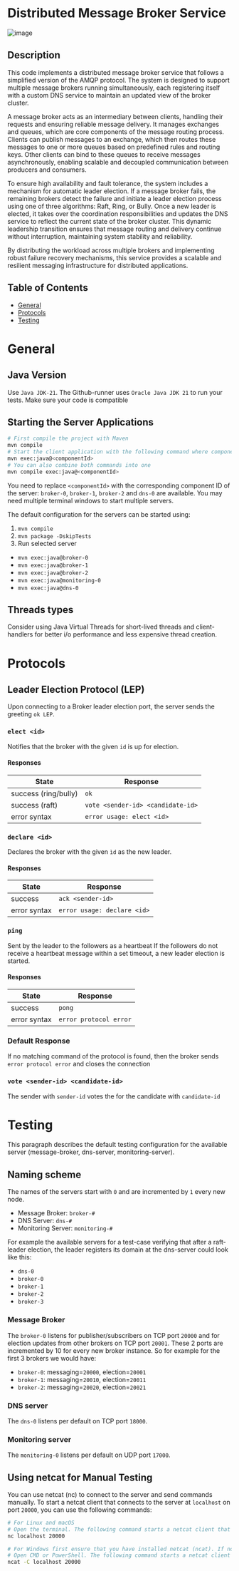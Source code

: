 <!--[![Review Assignment Due Date](https://classroom.github.com/assets/deadline-readme-button-22041afd0340ce965d47ae6ef1cefeee28c7c493a6346c4f15d667ab976d596c.svg)](https://classroom.github.com/a/cFyffb2i)
# Assignment 3: DSLab Leader Election and UDP Monitoring
This README serves as description for the project repository, examples of protocol responses and some information about
testing.
Please read the assignment description to find more details about the servers you have to implement and further
instructions.
-->
# Distributed Message Broker Service
![image](https://github.com/user-attachments/assets/ee75df25-ad37-48a9-8c74-7270f26107e1)


## Description
<!--*Link to client application: [https://github.com/nikiblauer/Distributed-Message-Broker-Service-Client](https://github.com/nikiblauer/Distributed-Message-Broker-Service-Client)*-->

This code implements a distributed message broker service that follows a simplified version of the AMQP protocol. The system is designed to support multiple message brokers running simultaneously, each registering itself with a custom DNS service to maintain an updated view of the broker cluster.

A message broker acts as an intermediary between clients, handling their requests and ensuring reliable message delivery. It manages exchanges and queues, which are core components of the message routing process. Clients can publish messages to an exchange, which then routes these messages to one or more queues based on predefined rules and routing keys. Other clients can bind to these queues to receive messages asynchronously, enabling scalable and decoupled communication between producers and consumers.

To ensure high availability and fault tolerance, the system includes a mechanism for automatic leader election. If a message broker fails, the remaining brokers detect the failure and initiate a leader election process using one of three algorithms: Raft, Ring, or Bully. Once a new leader is elected, it takes over the coordination responsibilities and updates the DNS service to reflect the current state of the broker cluster. This dynamic leadership transition ensures that message routing and delivery continue without interruption, maintaining system stability and reliability.

By distributing the workload across multiple brokers and implementing robust failure recovery mechanisms, this service provides a scalable and resilient messaging infrastructure for distributed applications.

## Table of Contents
- [General](#General)
- [Protocols](#Protocols)
- [Testing](#Testing)

# General

<!--## GitHub Classroom Grading

To grade this assignment, we will use GitHub Actions to automatically build and test the code submitted by students.
After pushing your
solution to the GitHub repository, the GitHub Actions will run automatically and provide feedback on the correctness of
the solution.
The grading feedback is provided at the end of the execution of the GitHub Actions Workflow. The feedback will contain
information about
each test case and whether it passed successfully or failed. If a test case failed, you will be able to see the error
output in the corresponding
execution step.-->

## Java Version
Use `Java JDK-21`. The Github-runner uses `Oracle Java JDK 21` to run your tests. Make sure your code is compatible

## Starting the Server Applications

```bash
# First compile the project with Maven
mvn compile
# Start the client application with the following command where componentId is one of client-0, client-1 or client-2.
mvn exec:java@<componentId>
# You can also combine both commands into one
mvn compile exec:java@<componentId>
```

You need to replace `<componentId>` with the corresponding component ID of the server: `broker-0`, `broker-1`,
`broker-2` and `dns-0` are available.
You may need multiple terminal windows to start multiple servers.

The default configuration for the servers can be started using:

1. `mvn compile`
2. `mvn package -DskipTests`
3. Run selected server
- `mvn exec:java@broker-0`
- `mvn exec:java@broker-1`
- `mvn exec:java@broker-2`
- `mvn exec:java@monitoring-0`
- `mvn exec:java@dns-0`

<!--## Protect Files and Directories
The following files and directories are protected and should not be modified by students since this will flag the submission with a `warning`:

- `.github/**/*` which is used for the GitHub Actions Workflows (e.g. Classroom Autograding-)
- `src/main/resources/**/*` which contains all the configuration files for this assignment-
- `src/test/**/*` which contains all the tests and further helper classes for this assignment-
- `pom.xml` which defines all necessary external dependencies for this assignment and is used to build and test the project with GitHub Actions

## Assignment Structure
The structure of the assignment is as follows:

- `src/main/java/**/*` contains all the source code for this assignment
- `src/main/test/**/*` contains all the tests and further helper classes for this assignment
-->
## Threads types
Consider using Java Virtual Threads for  short-lived threads and client-handlers for better i/o performance and less expensive thread creation.

# Protocols

## Leader Election Protocol (LEP)
Upon connecting to a Broker leader election port, the server sends the greeting `ok LEP`.

### `elect <id>`
Notifies that the broker with the given `id` is up for election.
#### Responses
| State                | Response                          |
|----------------------|-----------------------------------|
| success (ring/bully) | `ok`                              |
| success (raft)       | `vote <sender-id> <candidate-id>` |
| error syntax         | `error usage: elect <id>`         |

### `declare <id>`
Declares the broker with the given `ìd` as the new leader.
#### Responses
| State        | Response                    |
|--------------|-----------------------------|
| success      | `ack <sender-id>`           |
| error syntax | `error usage: declare <id>` |

### `ping`
Sent by the leader to the followers as a heartbeat If the followers do not receive
a heartbeat message within a set timeout, a new leader election is started.
#### Responses
| State        | Response               |
|--------------|------------------------|
| success      | `pong`                 |
| error syntax | `error protocol error` |

### Default Response
If no matching command of the protocol is found, then the broker sends `error protocol error` and closes the connection

### `vote <sender-id> <candidate-id>`
The sender with `sender-id` votes the for the candidate with `candidate-id`

# Testing
This paragraph describes the default testing configuration for the available server (message-broker, dns-server, monitoring-server).

## Naming scheme
The names of the servers start with `0` and are incremented by `1` every new node.

- Message Broker: `broker-#`
- DNS Server: `dns-#`
- Monitoring Server: `monitoring-#`

For example the available servers for
a test-case verifying that after a raft-leader election, the leader registers its domain at the dns-server could look like this:

- `dns-0`
- `broker-0`
- `broker-1`
- `broker-2`
- `broker-3`

### Message Broker
The `broker-0` listens for publisher/subscribers on TCP port `20000` and for election updates from other brokers on
TCP port `20001`. These 2 ports are incremented by 10 for every new broker instance. So for example for the first 3
brokers we would have:

- `broker-0`: messaging=`20000`, election=`20001`
- `broker-1`: messaging=`20010`, election=`20011`
- `broker-2`: messaging=`20020`, election=`20021`

### DNS server
The `dns-0` listens per default on TCP port `18000`.

### Monitoring server
The `monitoring-0` listens per default on UDP port `17000`.

## Using netcat for Manual Testing

You can use netcat (nc) to connect to the server and send commands manually. To start a netcat client that connects to
the server at `localhost` on port `20000`, you can use the following commands:

```bash
# For Linux and macOS
# Open the terminal. The following command starts a netcat client that connects to the server at localhost on port 20000.
nc localhost 20000
```

```bash
# For Windows first ensure that you have installed netcat (ncat). If not, you can download it from the following link: https://nmap.org/download.html#windows
# Open CMD or PowerShell. The following command starts a netcat client that connects to the server at localhost on port 20000.
ncat -C localhost 20000
```
